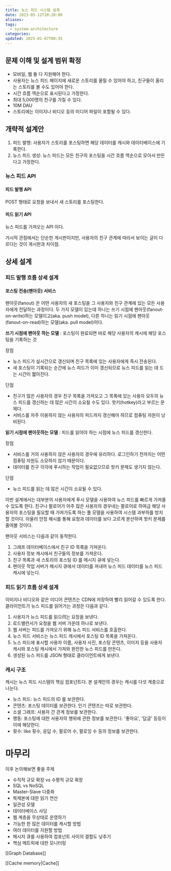 ```yaml
---
title: 뉴스 피드 시스템 설계
date: 2023-05-12T20:28:00
aliases: 
tags:
  - system-architecture
categories: 
updated: 2025-01-07T00:35
---
```


## 문제 이해 및 설계 범위 확정

- 모바일, 웹 둘 다 지원해야 한다.
- 사용자는 뉴스 피드 페이지에 새로운 스토리를 올릴 수 있어야 하고, 친구들이 올리는 스토리를 볼 수도 있어야 한다.
- 시간 흐름 역순으로 표시된다고 가정한다.
- 최대 5,000명의 친구를 가질 수 있다.
- 10M DAU
- 스토리에는 이미지나 비디오 등의 미디어 파일이 포함될 수 있다.

## 개략적 설계안

1. 피드 발행: 사용자가 스토리를 포스팅하면 해당 데이터를 캐시와 데이터베이스에 기록한다.
2. 뉴스 피드 생성: 뉴스 피드는 모든 친구의 포스팅을 시간 흐름 역순으로 모아서 만든다고 가정한다.

### 뉴스 피드 API

#### 피드 발행 API

POST 형태로 요청을 보내서 새 스토리를 포스팅한다.

#### 피드 읽기 API

뉴스 피드를 가져오는 API 이다.

거시적 관점에서는 단순한 게시판이지만, 사용자의 친구 관계에 따라서 보이는 글이 다르다는 것이 게시판과 차이점.

## 상세 설계

### 피드 발행 흐름 상세 설계

#### 포스팅 전송(팬아웃) 서비스

팬아웃(fanout) 은 어떤 사용자의 새 포스팅을 그 사용자와 친구 관계에 있는 모든 사용자에게 전달하는 과정이다. 두 가지 모델이 있는데 하나는 쓰기 시점에 팬아웃(fanout-on-write)하는 모델이고(aka. push model), 다른 하나는 읽기 시점에 팬아웃(fanout-on-read)하는 모델(aka. pull model)이다.

**쓰기 시점에 팬아웃 하는 모델** : 포스팅이 완료되면 바로 해당 사용자의 캐시에 해당 포스팅을 기록하는 것

장점

- 뉴스 피드가 실시간으로 갱신되며 친구 목록에 있는 사용자에게 즉시 전송된다.
- 새 포스팅이 기록되는 순간에 뉴스 피드가 이미 갱신되므로 뉴스 피드를 읽는 데 드는 시간이 짧아진다.

단점

- 친구가 많은 사용자의 경우 친구 목록을 가져오고 그 목록에 있는 사용자 모두의 뉴스 피드를 갱신하는 데 많은 시간이 소요될 수도 있다. 핫키(hotkey)라고 부르는 문제다.
- 서비스를 자주 이용하지 않는 사용자의 피드까지 갱신해야 하므로 컴퓨팅 자원이 낭비된다.

**읽기 시점에 팬아웃하는 모델** : 피드를 읽어야 하는 시점에 뉴스 피드를 갱신한다.

장점

- 서비스를 거의 사용하지 않은 사용자의 경우에 유리하다. 로그인하기 전까지는 어떤 컴퓨팅 자원도 소모하지 않기 때문이다.
- 데이터를 친구 각각에 푸시하는 작업이 필요없으므로 핫키 문제도 생기지 않는다.

단점

- 뉴스 피드를 읽는 데 많은 시간이 소요될 수 있다.

이번 설계에서는 대부분의 사용자에게 푸시 모델을 사용하여 뉴스 피드를 빠르게 가져올 수 있도록 한다. 친구나 팔로어가 아주 많은 사용자의 경우네는 팔로어로 하여금 해당 사용자의 포스팅을 필요할 때 가져가도록 하는 풀 모델을 사용하여 시스템 과부하를 방지할 것이다. 아울러 안정 해시를 통해 요청과 데이터를 보다 고르게 분산하여 핫키 문제를 줄여볼 것이다.

팬아웃 서비스는 다음과 같이 동작한다.

1. 그래프 데이터베이스에서 친구 ID 목록을 가져온다.
2. 사용자 정보 캐시에서 친구들의 정보를 가져온다.
3. 친구 목록과 새 스토리의 포스팅 ID 를 메시지 큐에 넣는다.
4. 팬아웃 작업 서버가 메시지 큐에서 데이터를 꺼내어 뉴스 피드 데이터를 뉴스 피드 캐시에 넣는다.

### 피드 읽기 흐름 상세 설계

이미지나 비디오와 같은 미디어 콘텐츠는 CDN에 저장하여 빨리 읽어갈 수 있도록 한다. 클라이언트가 뉴스 피드를 읽어가는 과정은 다음과 같다.

1. 사용자가 뉴스 피드를 읽으려는 요청을 보낸다.
2. 로드밸런서가 요청을 웹 서버 가운데 하나로 보낸다.
3. 웹 서버는 피드를 가져오기 위해 뉴스 피드 서비스를 호출한다.
4. 뉴스 피드 서비스는 뉴스 피드 캐시에서 포스팅 ID 목록을 가져온다.
5. 노스 피드에 표시할 사용자 이름, 사용자 사진, 포스팅 콘텐츠, 이미지 등을 사용자 캐시와 포스팅 캐시에서 가져와 완전한 뉴스 피드를 만든다.
6. 생성된 뉴스 피드를 JSON 형태로 클라이언트에게 보낸다.

### 캐시 구조

캐시는 뉴스 피드 시스템의 핵심 컴포넌트다. 본 설계안의 경우는 캐시를 다섯 계층으로 나눈다.

- 뉴스 피드: 뉴스 피드의 ID 를 보관한다.
- 콘텐츠: 포스팅 데이터를 보관한다. 인기 콘텐츠는 따로 보관한다.
- 소셜 그래프: 사용자 간 관계 정보를 보관한다.
- 행동: 포스팅에 대한 사용자의 행위에 관한 정보를 보관한다. '좋아요', '답글' 등등이 이에 해당한다.
- 횟수: like 횟수, 응답 수, 팔로어 수, 팔로잉 수 등의 정보를 보관한다.

# 마무리

이후 논의해보면 좋을 주제

- 수직적 규모 확장 vs 수평적 규모 확장
- SQL vs NoSQL
- Master-Slave 다중화
- 복제본에 대한 읽기 연산
- 일관성 모델
- 데이터베이스 샤딩
- 웹 계층을 무상태로 운영하기
- 가능한 한 많은 데이터를 캐시할 방법
- 여러 데이터를 지원할 방법
- 메시지 큐를 사용하여 컴포넌트 사이의 결합도 낮추기
- 핵심 메트릭에 대한 모니터링

[[Graph Database]]

[[Cache memory|Cache]]

